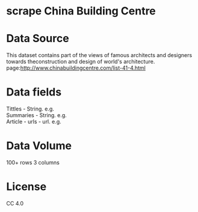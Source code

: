 # scrape China Building Centre
# Data Source
This dataset contains part of the views of famous architects and designers towards theconstruction and design of world's architecture.
page:http://www.chinabuildingcentre.com/list-41-4.html
# Data fields
Tittles - String. e.g.                                                                                                              
Summaries - String. e.g.                                                                                                            
Article - urls - url. e.g.
# Data Volume
100+ rows 3 columns

# License
CC 4.0
